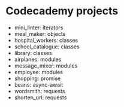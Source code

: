 # Codecademy projects
- mini_linter: iterators
- meal_maker: objects
- hospital_workers: classes
- school_catalogue: classes
- library: classes
- airplanes: modules
- message_mixer: modules
- employee: modules
- shopping: promise
- beans: async-await
- wordsmith: requests
- shorten_url: requests
